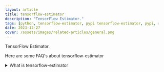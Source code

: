 ```yaml
---
layout: article
title: tensorflow-estimator
description: "TensorFlow Estimator."
tags: [python, tensorflow-estimator, pypi tensorflow-estimator, pypi, references]
date: 2023-12-27
cover: /assets/images/related-articles/general.png
---
```


TensorFlow Estimator.

Here are some FAQ's about tensorflow-estimator
<details>
<summary>What is tensorflow-estimator</summary>
TensorFlow Estimator.
</details>
